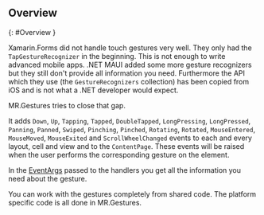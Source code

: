 ## Overview
{: #Overview }

Xamarin.Forms did not handle touch gestures very well. They only had the `TapGestureRecognizer` in the beginning. This is not enough to write advanced mobile apps. .NET MAUI added some more gesture recognizers but they still don't provide all information you need.
Furthermore the API which they use (the `GestureRecognizers` collection) has been copied from iOS and is not what a .NET developer would expect.

MR.Gestures tries to close that gap.

It adds `Down`, `Up`, `Tapping`, `Tapped`, `DoubleTapped`, `LongPressing`, `LongPressed`, `Panning`, `Panned`, `Swiped`, `Pinching`, `Pinched`, `Rotating`, `Rotated`, `MouseEntered`, `MouseMoved`, `MouseExited` and `ScrollWheelChanged` events to each and every layout, cell and view and to the `ContentPage`. These events will be raised when the user performs the corresponding gesture on the element.

In the [EventArgs](#Events) passed to the handlers you get all the information you need about the gesture.

You can work with the gestures completely from shared code. The platform specific code is all done in MR.Gestures.
